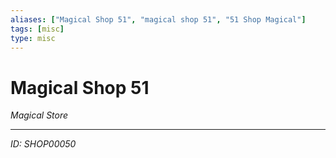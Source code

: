 ```yaml
---
aliases: ["Magical Shop 51", "magical shop 51", "51 Shop Magical"]
tags: [misc]
type: misc
---
```


# Magical Shop 51

*Magical Store*

---
*ID: SHOP00050*